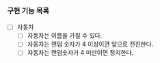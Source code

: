 ### 구현 기능 목록

- [ ] 자동차
  - [ ] 자동차는 이름을 가질 수 있다.
  - [ ] 자동차는 랜덤 숫자가 4 이상이면 앞으로 전진한다.
  - [ ] 자동차는 랜덤숫자가 4 미만이면 정지한다.
